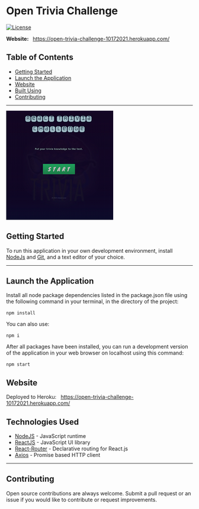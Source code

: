 
# Open Trivia Challenge

[![License](https://img.shields.io/badge/license-MIT-blue.svg)](/LICENSE)

<b> Website: </b> &nbsp;  https://open-trivia-challenge-10172021.herokuapp.com/

## Table of Contents


- [Getting Started](#environment_setup)
- [Launch the Application](#launch)
- [Website](#website)
- [Built Using](#tech_stack)
- [Contributing](#contributing)

---

![screen](./src/images/screen.png)

##  Getting Started <a name = "environment_setup"></a>

To run this application in your own development environment, install [NodeJs](https://nodejs.org/en/about/) and [Git](https://git-scm.com/book/en/v2/Getting-Started-Installing-Git), and a text editor of your choice.


----
## Launch the Application  <a name = "launch"></a>

 Install all node package dependencies listed in the package.json file using the following command in your terminal, in the directory of the project:

```
npm install
```
You can also use:

```
npm i
```
After all packages have been installed, you can run a development version of the application in your web browser on localhost using this command:

```
npm start
```

## Website <a name = "Website"></a>

Deployed to Heroku: &nbsp;
 https://open-trivia-challenge-10172021.herokuapp.com/

##  Technologies Used  <a name = "tech_stack"></a>
- [NodeJS](https://nodejs.org/) -  JavaScript runtime
- [ReactJS](https://reactjs.org/) - JavaScript UI library
- [React-Router](https://reactrouter.com/) - Declarative routing for React.js
- [Axios](https://axios-http.com/docs/api_intro) - Promise based HTTP client

----
##  Contributing <a name = "contributing"></a>

Open source contributions are always welcome. Submit a pull request or an issue if you would like to contribute or request improvements.
